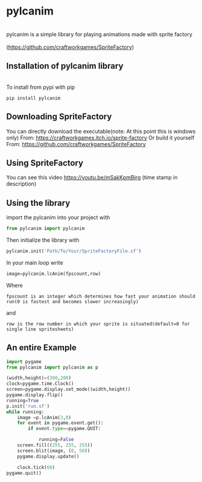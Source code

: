 # pylcanim

<br>pylcanim is a simple library for playing animations made with sprite factory</br>
<br>(https://github.com/craftworkgames/SpriteFactory)</br>

## Installation of pylcanim library
<br>To install from pypi with pip</br>
```
pip install pylcanim
```
## Downloading SpriteFactory

You can directly download the executable(note: At this point this is windows only)
From: https://craftworkgames.itch.io/sprite-factory
Or build it yourself
From: https://github.com/craftworkgames/SpriteFactory

## Using SpriteFactory

You can see this video https://youtu.be/mSakKpmBjrg (time stamp in description)


## Using the library

import the pylcanim into your project with

```py
from pylcanim import pylcanim
```
Then initialize the library with
```py
pylcanim.init('Path/To/Your/SpriteFactoryFile.sf')

```

In your main loop write
```py
image=pylcanim.lcAnim(fpscount,row)
```
Where 
```
fpscount is an integer which determines how fast your animation should run(0 is fastest and becomes slower increasingly)
```
and
```
row is the row number in which your sprite is situated(default=0 for single line spritesheets)
```
## An entire Example

```py
import pygame
from pylcanim import pylcanim as p

(width,height)=(300,200)
clock=pygame.time.Clock()
screen=pygame.display.set_mode((width,height))
pygame.display.flip()
running=True
p.init('run.sf')
while running:
    image =p.lcAnim(3,0)
    for event in pygame.event.get():
        if event.type==pygame.QUIT:

            running=False
    screen.fill((255, 255, 255))
    screen.blit(image, (0, 50))
    pygame.display.update()

    clock.tick(60)
pygame.quit()

```

